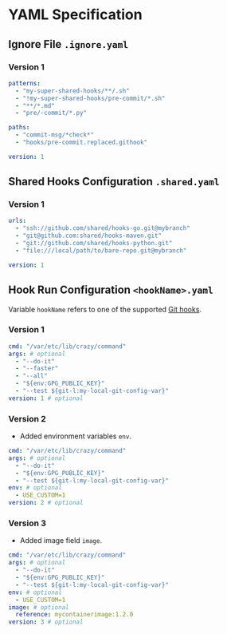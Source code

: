 # YAML Specification

## Ignore File `.ignore.yaml`

### Version 1

```yaml
patterns:
  - "my-super-shared-hooks/**/.sh"
  - "!my-super-shared-hooks/pre-commit/*.sh"
  - "**/*.md"
  - "pre/-commit/*.py"

paths:
  - "commit-msg/*check*"
  - "hooks/pre-commit.replaced.githook"

version: 1
```

## Shared Hooks Configuration `.shared.yaml`

### Version 1

```yaml
urls:
  - "ssh://github.com/shared/hooks-go.git@mybranch"
  - "git@github.com:shared/hooks-maven.git"
  - "git://github.com/shared/hooks-python.git"
  - "file:///local/path/to/bare-repo.git@mybranch"

version: 1
```

## Hook Run Configuration `<hookName>.yaml`

Variable `hookName` refers to one of the supported [Git hooks](/README.md).

### Version 1

```yaml
cmd: "/var/etc/lib/crazy/command"
args: # optional
  - "--do-it"
  - "--faster"
  - "--all"
  - "${env:GPG_PUBLIC_KEY}"
  - "--test ${git-l:my-local-git-config-var}"
version: 1 # optional
```

### Version 2

- Added environment variables `env`.

```yaml
cmd: "/var/etc/lib/crazy/command"
args: # optional
  - "--do-it"
  - "${env:GPG_PUBLIC_KEY}"
  - "--test ${git-l:my-local-git-config-var}"
env: # optional
  - USE_CUSTOM=1
version: 2 # optional
```

### Version 3

- Added image field `image`.

```yaml
cmd: "/var/etc/lib/crazy/command"
args: # optional
  - "--do-it"
  - "${env:GPG_PUBLIC_KEY}"
  - "--test ${git-l:my-local-git-config-var}"
env: # optional
  - USE_CUSTOM=1
image: # optional
  reference: mycontainerimage:1.2.0
version: 3 # optional
```
